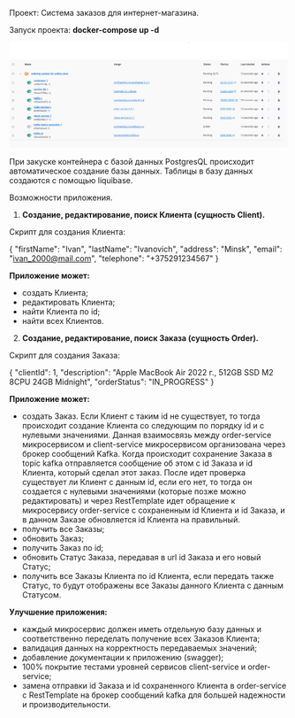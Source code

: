 Проект: Система заказов для интернет-магазина.

Запуск проекта: **docker-compose up -d**

   ![img.png](img/img1.png)

При закуске контейнера с базой данных PostgresQL происходит автоматическое создание базы данных. Таблицы в базу данных создаются с помощью liquibase.

Возможности приложения.
1. **Создание, редактирование, поиск Клиента (сущность Client).**

Скрипт для создания Клиента:

{
"firstName": "Ivan",
"lastName": "Ivanovich",
"address": "Minsk",
"email": "ivan_2000@mail.com",
"telephone": "+375291234567"
} 

**Приложение может:**
- создать Клиента;
- редактировать Клиента;
- найти Клиента по id;
- найти всех Клиентов.

2. **Создание, редактирование, поиск Заказа (сущность Order).**

Скрипт для создания Заказа:

{
"clientId": 1,
"description": "Apple MacBook Air 2022 г., 512GB SSD M2 8CPU 24GB Midnight",
"orderStatus": "IN_PROGRESS"
}  

**Приложение может:**
- создать Заказ. Если Клиент с таким id не существует, то тогда происходит создание Клиента со следующим по порядку id и с нулевыми значениями. Данная взаимосвязь между order-service микросервисом и client-service микросервисом организована через брокер сообщений Kafka. Когда происходит сохранение Заказа в topic kafka отправляется сообщение об этом с id Заказа и id Клиента, который сделал этот заказ. После идет проверка существует ли Клиент с данным id, если его нет, то тогда он создается с нулевыми значениями (которые позже можно редактировать) и через RestTemplate идет обращение к микросервису order-service c сохраненным id Клиента и id Заказа, и в данном Заказе обновляется id Клиента на правильный.
- получить все Заказы;
- обновить Заказ;
- получить Заказ по id;
- обновить Статус Заказа, передавая в url id Заказа и его новый Статус;
- получить все Заказы Клиента по id Клиента, если передать также Статус, то будут отображены все Заказы данного Клиента с данным Статусом.

**Улучшение приложения:**
- каждый микросервис должен иметь отдельную базу данных и соответственно переделать получение всех Заказов Клиента;
- валидация данных на корректность передаваемых значений;
- добавление документации к приложению (swagger);
- 100% покрытие тестами уровней сервисов client-service и order-service;
- замена отправки id Заказа и id сохраненного Клиента в order-service c RestTemplate на брокер сообщений kafka для большей надежности и производительности.




